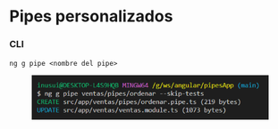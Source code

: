 # Pipes personalizados

### CLI

```
ng g pipe <nombre del pipe>
```

<figure><img src="../.gitbook/assets/image (4).png" alt=""><figcaption></figcaption></figure>
